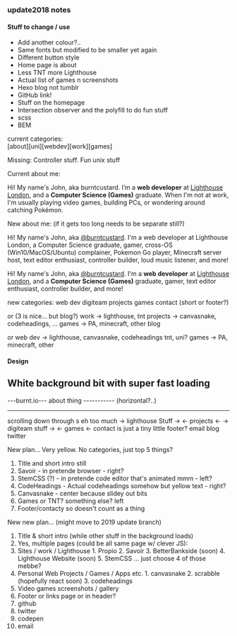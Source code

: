 ### update2018 notes

#### Stuff to change / use

* Add another colour?..
* Same fonts but modified to be smaller yet again
* Different button style
* Home page is about
* Less TNT more Lighthouse
* Actual list of games n screenshots
* Hexo blog not tumblr
* GitHub link!
* Stuff on the homepage
* Intersection observer and the polyfill to do fun stuff
* scss
* BEM

current categories:  
[about][uni][webdev][work][games]

Missing: Controller stuff. Fun unix stuff

Current about me:

Hi! My name's John, aka burntcustard. I’m a <b>web developer</b> at <a href="https://wearelighthouse.com/">Lighthouse London</a>, and a <b>Computer Science (Games)</b> graduate. When I'm not at work, I'm usually playing video games, building PCs, or wondering around catching Pokémon.

New about me: (if it gets too long needs to be separate still?)

Hi! My name's John, aka <a href="https://twitter.com/burntcustard">@burntcustard</a>. I'm a web developer at Lighthouse London, a Computer Science graduate, gamer, cross-OS (Win10/MacOS/Ubuntu) complainer, Pokemon Go player, Minecraft server host, text editor enthusiast, controller builder, loud music listener, and more!

Hi! My name's John, aka <a href="https://twitter.com/burntcustard">@burntcustard</a>. I'm a <b>web developer</b> at <a href="https://wearelighthouse.com/">Lighthouse London</a>, and a <b>Computer Science (Games)</b> graduate, gamer, text editor enthusiast, controller builder, and more!

new categories:
web dev
digiteam
projects
games
contact (short or footer?)

or (3 is nice... but blog?)
work -> lighthouse, tnt
projects -> canvasnake, codeheadings, ...
games -> PA, minecraft, other
blog

or
web dev -> lighthouse, canvasnake, codeheadings
tnt, uni?
games -> PA, minecraft, other

#### Design

White background bit with super fast loading
----------------------
   ---burnt.io---
     about thing
     -----------
    (horizontal?..)

-------------------
scrolling down through <a>s eh too much
-> lighthouse Stuff ->
<- projects <-
-> digiteam stuff ->
<- games <-
contact is just a tiny little footer?
email blog twitter


New plan...
Very yellow.
No categories, just top 5 things?
1. Title and short intro still
2. Savoir - in pretende browser - right?
3. StemCSS (?) - in pretende code editor that's animated mmm - left?
4. CodeHeadings - Actual codeheadings somehow but yellow text - right?
5. Canvasnake - center because slidey out bits
6. Games or TNT? something else? left
7. Footer/contacty so doesn't count as a thing

New new plan... (might move to 2019 update branch)

1. Title & short intro (while other stuff in the background loads)
2. Yes, multiple pages (could be all same page w/ clever JS):
  1. Sites / work / Lighthouse
    1. Propio
    2. Savoir
    3. BetterBankside (soon)
    4. Lighthouse Website (soon)
    5. StemCSS
    ... just choose 4 of those mebbe?
  2. Personal Web Projects / Games / Apps etc.
    1. canvasnake
    2. scrabble (hopefully react soon)
    3. codeheadings
  3. Video games screenshots / gallery
3. Footer or links page or in header?
  1. github
  2. twitter
  3. codepen
  4. email
